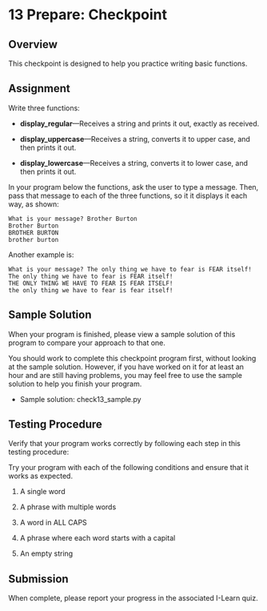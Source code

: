 # 13 Prepare: Checkpoint

## Overview

This checkpoint is designed to help you practice writing basic functions.

## Assignment

Write three functions:

- **display_regular**—Receives a string and prints it out, exactly as received.

- **display_uppercase**—Receives a string, converts it to upper case, and then prints it out.

- **display_lowercase**—Receives a string, converts it to lower case, and then prints it out.

In your program below the functions, ask the user to type a message. Then, pass that message to each of the three functions, so it it displays it each way, as shown:

    What is your message? Brother Burton
    Brother Burton
    BROTHER BURTON
    brother burton

Another example is:

    What is your message? The only thing we have to fear is FEAR itself!
    The only thing we have to fear is FEAR itself!
    THE ONLY THING WE HAVE TO FEAR IS FEAR ITSELF!
    the only thing we have to fear is fear itself!

## Sample Solution

When your program is finished, please view a sample solution of this program to compare your approach to that one.

You should work to complete this checkpoint program first, without looking at the sample solution. However, if you have worked on it for at least an hour and are still having problems, you may feel free to use the sample solution to help you finish your program.

- Sample solution: check13_sample.py

## Testing Procedure

Verify that your program works correctly by following each step in this testing procedure:

Try your program with each of the following conditions and ensure that it works as expected.

1. A single word

2. A phrase with multiple words

3. A word in ALL CAPS

4. A phrase where each word starts with a capital

5. An empty string

## Submission

When complete, please report your progress in the associated I-Learn quiz.
